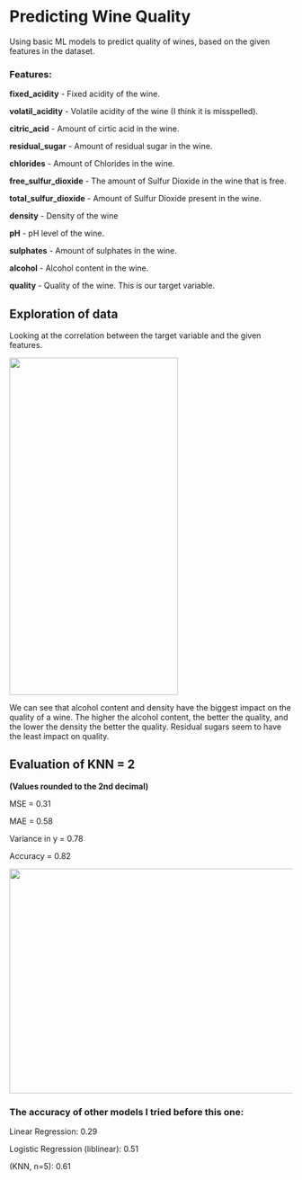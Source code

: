 # Predicting Wine Quality
Using basic ML models to predict quality of wines, based on the given features in the dataset.

### Features: 

**fixed_acidity** - Fixed acidity of the wine.

**volatil_acidity** - Volatile acidity of the wine (I think it is misspelled).

**citric_acid** - Amount of cirtic acid in the wine.

**residual_sugar** - Amount of residual sugar in the wine.

**chlorides** - Amount of Chlorides in the wine.

**free_sulfur_dioxide** - The amount of Sulfur Dioxide in the wine that is free.

**total_sulfur_dioxide** - Amount of Sulfur Dioxide present in the wine.

**density** - Density of the wine

**pH** - pH level of the wine.

**sulphates** - Amount of sulphates in the wine.

**alcohol** - Alcohol content in the wine.

**quality** - Quality of the wine. This is our target variable.

## Exploration of data
Looking at the correlation between the target variable and the given features.

<img src="https://user-images.githubusercontent.com/123200960/219378258-ca0418ce-094b-4be3-b933-bcd18289bc2d.png" width="300" height="600">

We can see that alcohol content and density have the biggest impact on the quality of a wine. The higher the alcohol content, the better the quality, and the lower the density the better the quality. Residual sugars seem to have the least impact on quality.

## Evaluation of KNN = 2
**(Values rounded to the 2nd decimal)**

MSE = 0.31

MAE = 0.58

Variance in y = 0.78

Accuracy = 0.82 

<img src="https://user-images.githubusercontent.com/123200960/218274550-a6f6bf4f-5d0c-4f7e-b03f-1922678b2a5f.png" width="600" height="400">

### The accuracy of other models I tried before this one:

Linear Regression:  0.29

Logistic Regression (liblinear): 0.51

(KNN, n=5): 0.61
